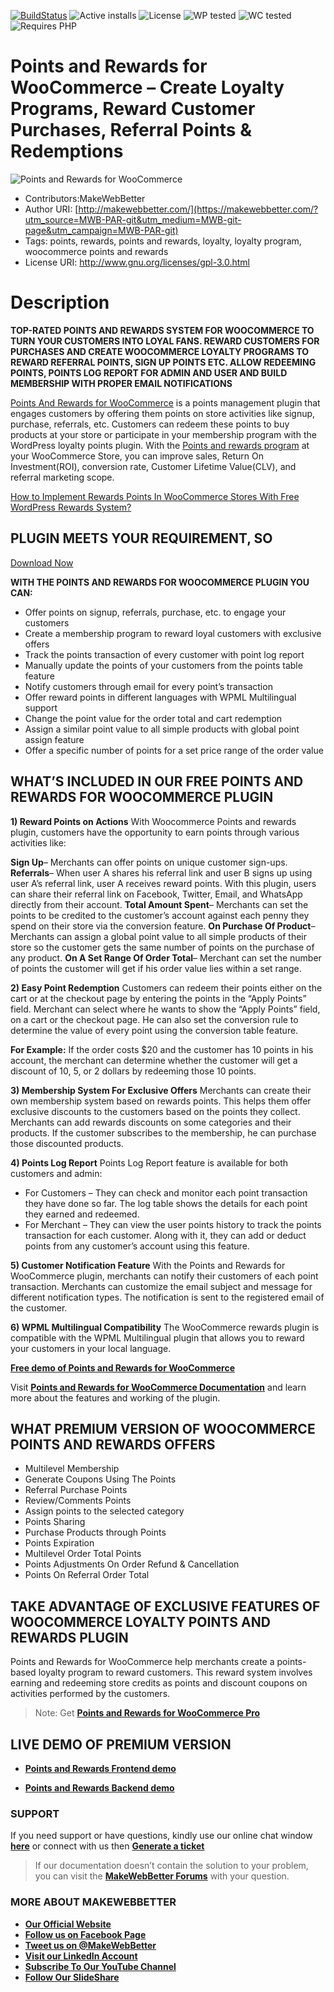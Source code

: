 
[![BuildStatus](https://img.shields.io/travis/twbs/bootstrap/v4-dev.svg)](https://travis-ci.org/twbs/bootstrap) ![Active installs](https://img.shields.io/badge/Active-4000%2B-brightgreen) ![License](https://img.shields.io/badge/License-GPLv3%20or%20later-yellowgreen) ![WP tested](https://img.shields.io/badge/WP%20tested-5.8.1-brightgreen) ![WC tested](https://img.shields.io/badge/WC%20tested-5.7.1-brightgreen) ![Requires PHP](https://img.shields.io/badge/Requires%20PHP-5.6-blue)
# Points and Rewards for WooCommerce – Create Loyalty Programs, Reward Customer Purchases, Referral Points & Redemptions
![Points and Rewards for WooCommerce](https://ps.w.org/points-and-rewards-for-woocommerce/assets/banner-772x250.jpg)
* Contributors:MakeWebBetter
* Author URI: [http://makewebbetter.com/](https://makewebbetter.com/?utm_source=MWB-PAR-git&utm_medium=MWB-git-page&utm_campaign=MWB-PAR-git)
* Tags: points, rewards, points and rewards, loyalty, loyalty program, woocommerce points and rewards
* License URI: http://www.gnu.org/licenses/gpl-3.0.html


# Description 

**TOP-RATED POINTS AND REWARDS SYSTEM FOR WOOCOMMERCE TO TURN YOUR CUSTOMERS INTO LOYAL FANS. REWARD CUSTOMERS FOR PURCHASES AND CREATE WOOCOMMERCE LOYALTY PROGRAMS TO REWARD REFERRAL POINTS, SIGN UP POINTS ETC. ALLOW REDEEMING POINTS, POINTS LOG REPORT FOR ADMIN AND USER AND BUILD MEMBERSHIP WITH PROPER EMAIL NOTIFICATIONS**

[Points And Rewards for WooCommerce](https://wordpress.org/plugins/points-and-rewards-for-woocommerce/) is a points management plugin that engages customers by offering them points on store activities like signup, purchase, referrals, etc. Customers can redeem these points to buy products at your store or participate in your membership program with the WordPress loyalty points plugin. With the [Points and rewards program](https://makewebbetter.com/blog/points-reward-system-woocommerce/?utm_source=MWB-PAR-git&utm_medium=MWB-git-page&utm_campaign=MWB-PAR-git) at your WooCommerce Store, you can improve sales, Return On Investment(ROI), conversion rate, Customer Lifetime Value(CLV), and referral marketing scope.

[How to Implement Rewards Points In WooCommerce Stores With Free WordPress Rewards System?](https://www.youtube.com/watch?v=WWktrnAI88U&t=333s)

## PLUGIN MEETS YOUR REQUIREMENT, SO
[Download Now](https://downloads.wordpress.org/plugin/points-and-rewards-for-woocommerce.zip)


**WITH THE POINTS AND REWARDS FOR WOOCOMMERCE PLUGIN YOU CAN:**
* Offer points on signup, referrals, purchase, etc. to engage your customers
* Create a membership program to reward loyal customers with exclusive offers
* Track the points transaction of every customer with point log report
* Manually update the points of your customers from the points table feature
* Notify customers through email for every point’s transaction
* Offer reward points in different languages with WPML Multilingual support
* Change the point value for the order total and cart redemption
* Assign a similar point value to all simple products with global point assign feature
* Offer a specific number of points for a set price range of the order value



## WHAT’S INCLUDED IN OUR FREE POINTS AND REWARDS FOR WOOCOMMERCE PLUGIN

**1) Reward Points on Actions**
With Woocommerce Points and rewards plugin, customers have the opportunity to earn points through various activities like:

 **Sign Up**– Merchants can offer points on unique customer sign-ups.
**Referrals**– When user A shares his referral link and user B signs up using user A’s referral link, user A receives reward points. With this plugin, users can share their referral link on Facebook, Twitter, Email, and WhatsApp directly from their account.
**Total Amount Spent**– Merchants can set the points to be credited to the customer’s account against each penny they spend on their store via the conversion feature.
**On Purchase Of Product**– Merchants can assign a global point value to all simple products of their store so the customer gets the same number of points on the purchase of any product.
**On A Set Range Of Order Total**– Merchant can set the number of points the customer will get if his order value lies within a set range.

**2) Easy Point Redemption**
Customers can redeem their points either on the cart or at the checkout page by entering the points in the “Apply Points” field. Merchant can select where he wants to show the “Apply Points” field, on a cart or the checkout page. He can also set the conversion rule to determine the value of every point using the conversion table feature.

**For Example:** If the order costs $20 and the customer has 10 points in his account, the merchant can determine whether the customer will get a discount of 10, 5, or 2 dollars by redeeming those 10 points.

**3) Membership System For Exclusive Offers**
Merchants can create their own membership system based on rewards points. This helps them offer exclusive discounts to the customers based on the points they collect. Merchants can add rewards discounts on some categories and their products. If the customer subscribes to the membership, he can purchase those discounted products.

**4) Points Log Report**
Points Log Report feature is available for both customers and admin:

* For Customers – They can check and monitor each point transaction they have done so far. The log table shows the details for each point they earned and redeemed.
* For Merchant – They can view the user points history to track the points transaction for each customer. Along with it, they can add or deduct points from any customer’s account using this feature.

**5) Customer Notification Feature**
With the Points and Rewards for WooCommerce plugin, merchants can notify their customers of each point transaction. Merchants can customize the email subject and message for different notification types. The notification is sent to the registered email of the customer.

**6) WPML Multilingual Compatibility**
The WooCommerce rewards plugin is compatible with the WPML Multilingual plugin that allows you to reward your customers in your local language.

[**Free demo of Points and Rewards for WooCommerce**](https://demo.makewebbetter.com/points-and-rewards-for-woocommerce-lite/my-account/?utm_source=MWB-PAR-git&utm_medium=MWB-git-page&utm_campaign=MWB-PAR-git)

Visit [**Points and Rewards for WooCommerce Documentation**](https://docs.makewebbetter.com/points-rewards-for-WooCommerce/?utm_source=MWB-PAR-git&utm_medium=MWB-git-page&utm_campaign=MWB-PAR-git) and learn more about the features and working of the plugin.

## WHAT PREMIUM VERSION OF WOOCOMMERCE POINTS AND REWARDS OFFERS 

* Multilevel Membership
* Generate Coupons Using The Points
* Referral Purchase Points
* Review/Comments Points
* Assign points to the selected category
* Points Sharing
* Purchase Products through Points
* Points Expiration
* Multilevel Order Total Points
* Points Adjustments On Order Refund & Cancellation
* Points On Referral Order Total

## TAKE ADVANTAGE OF EXCLUSIVE FEATURES OF WOOCOMMERCE LOYALTY POINTS AND REWARDS PLUGIN

Points and Rewards for WooCommerce help merchants create a points-based loyalty program to reward customers. This reward system involves earning and redeeming store credits as points and discount coupons on activities performed by the customers.

> Note:  Get [**Points and Rewards for WooCommerce Pro**](https://makewebbetter.com/product/woocommerce-points-and-rewards/?utm_source=MWB-PAR-git&utm_medium=MWB-git-page&utm_campaign=MWB-PAR-git)


## LIVE DEMO OF PREMIUM VERSION

* [ **Points and Rewards Frontend demo**](https://demo.makewebbetter.com/points-and-rewards-for-woocommerce/?utm_source=MWB-PAR-git&utm_medium=MWB-git-page&utm_campaign=MWB-PAR-git)

* [ **Points and Rewards Backend demo**](https://demo.makewebbetter.com/points-and-rewards-for-woocommerce/get-personal-demo/?utm_source=MWB-PAR-git&utm_medium=MWB-git-page&utm_campaign=MWB-PAR-git)


### **SUPPORT**
If you need support or have questions, kindly use our online chat window [**here**](https://makewebbetter.com/?utm_source=MWB-PAR-git&utm_medium=MWB-git-page&utm_campaign=MWB-PAR-git) or connect with us then [**Generate a ticket**](https://makewebbetter.com/submit-query/?utm_source=MWB-PAR-git&utm_medium=MWB-git-page&utm_campaign=MWB-PAR-git)


> If our documentation doesn’t contain the solution to your problem, you can visit the [**MakeWebBetter Forums**](https://forums.makewebbetter.com/?utm_source=MWB-PAR-git&utm_medium=MWB-git-page&utm_campaign=MWB-PAR-git) with your question.


### **MORE ABOUT MAKEWEBBETTER**

- [**Our Official Website**](https://makewebbetter.com/?utm_source=MWB-PAR-git&utm_medium=MWB-git-page&utm_campaign=MWB-PAR-git)
- [**Follow us on Facebook Page**](https://www.facebook.com/makewebbetter)
- [**Tweet us on @MakeWebBetter**](https://twitter.com/makewebbetter)
- [**Visit our LinkedIn Account**](https://www.linkedin.com/company/makewebbetter)
- [**Subscribe To Our YouTube Channel**](https://www.youtube.com/channel/UC7nYNf0JETOwW3GOD_EW2Ag)
- [**Follow Our SlideShare**](https://www.slideshare.net/MakeWebBetter)



